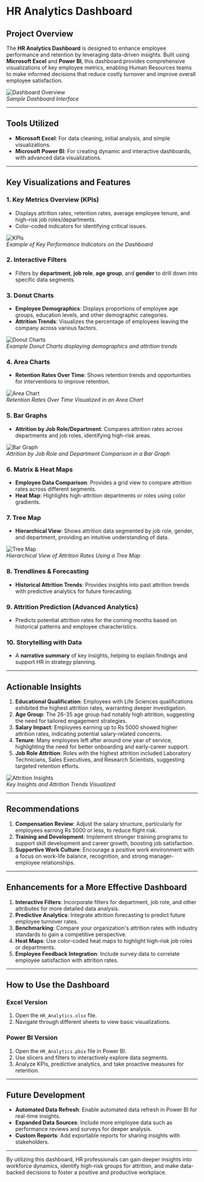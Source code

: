 # HR Analytics Dashboard

## Project Overview
The **HR Analytics Dashboard** is designed to enhance employee performance and retention by leveraging data-driven insights. Built using **Microsoft Excel** and **Power BI**, this dashboard provides comprehensive visualizations of key employee metrics, enabling Human Resources teams to make informed decisions that reduce costly turnover and improve overall employee satisfaction.

![Dashboard Overview](images/dashboard_overview.png)  
*Sample Dashboard Interface*

---

## Tools Utilized
- **Microsoft Excel**: For data cleaning, initial analysis, and simple visualizations.
- **Microsoft Power BI**: For creating dynamic and interactive dashboards, with advanced data visualizations.

---

## Key Visualizations and Features

### 1. **Key Metrics Overview (KPIs)**
   - Displays attrition rates, retention rates, average employee tenure, and high-risk job roles/departments.
   - Color-coded indicators for identifying critical issues.

![KPIs](images/kpis.png)  
*Example of Key Performance Indicators on the Dashboard*

### 2. **Interactive Filters**
   - Filters by **department**, **job role**, **age group**, and **gender** to drill down into specific data segments.

### 3. **Donut Charts**
   - **Employee Demographics**: Displays proportions of employee age groups, education levels, and other demographic categories.
   - **Attrition Trends**: Visualizes the percentage of employees leaving the company across various factors.

![Donut Charts](images/donut_charts.png)  
*Example Donut Charts displaying demographics and attrition trends*

### 4. **Area Charts**
   - **Retention Rates Over Time**: Shows retention trends and opportunities for interventions to improve retention.

![Area Chart](images/area_chart.png)  
*Retention Rates Over Time Visualized in an Area Chart*

### 5. **Bar Graphs**
   - **Attrition by Job Role/Department**: Compares attrition rates across departments and job roles, identifying high-risk areas.

![Bar Graph](images/bar_graph.png)  
*Attrition by Job Role and Department Comparison in a Bar Graph*

### 6. **Matrix & Heat Maps**
   - **Employee Data Comparison**: Provides a grid view to compare attrition rates across different segments.
   - **Heat Map**: Highlights high-attrition departments or roles using color gradients.

### 7. **Tree Map**
   - **Hierarchical View**: Shows attrition data segmented by job role, gender, and department, providing an intuitive understanding of data.

![Tree Map](images/tree_map.png)  
*Hierarchical View of Attrition Rates Using a Tree Map*

### 8. **Trendlines & Forecasting**
   - **Historical Attrition Trends**: Provides insights into past attrition trends with predictive analytics for future forecasting.

### 9. **Attrition Prediction (Advanced Analytics)**
   - Predicts potential attrition rates for the coming months based on historical patterns and employee characteristics.

### 10. **Storytelling with Data**
   - A **narrative summary** of key insights, helping to explain findings and support HR in strategy planning.

---

## Actionable Insights

1. **Educational Qualification**: Employees with Life Sciences qualifications exhibited the highest attrition rates, warranting deeper investigation.
2. **Age Group**: The 26-35 age group had notably high attrition, suggesting the need for tailored engagement strategies.
3. **Salary Impact**: Employees earning up to Rs 5000 showed higher attrition rates, indicating potential salary-related concerns.
4. **Tenure**: Many employees left after around one year of service, highlighting the need for better onboarding and early-career support.
5. **Job Role Attrition**: Roles with the highest attrition included Laboratory Technicians, Sales Executives, and Research Scientists, suggesting targeted retention efforts.

![Attrition Insights](images/attrition_insights.png)  
*Key Insights and Attrition Trends Visualized*

---

## Recommendations

1. **Compensation Review**: Adjust the salary structure, particularly for employees earning Rs 5000 or less, to reduce flight risk.
2. **Training and Development**: Implement stronger training programs to support skill development and career growth, boosting job satisfaction.
3. **Supportive Work Culture**: Encourage a positive work environment with a focus on work-life balance, recognition, and strong manager-employee relationships.

---

## Enhancements for a More Effective Dashboard

1. **Interactive Filters**: Incorporate filters for department, job role, and other attributes for more detailed data analysis.
2. **Predictive Analytics**: Integrate attrition forecasting to predict future employee turnover rates.
3. **Benchmarking**: Compare your organization's attrition rates with industry standards to gain a competitive perspective.
4. **Heat Maps**: Use color-coded heat maps to highlight high-risk job roles or departments.
5. **Employee Feedback Integration**: Include survey data to correlate employee satisfaction with attrition rates.

---

## How to Use the Dashboard

### Excel Version
1. Open the `HR_Analytics.xlsx` file.
2. Navigate through different sheets to view basic visualizations.

### Power BI Version
1. Open the `HR_Analytics.pbix` file in Power BI.
2. Use slicers and filters to interactively explore data segments.
3. Analyze KPIs, predictive analytics, and take proactive measures for retention.

---

## Future Development

- **Automated Data Refresh**: Enable automated data refresh in Power BI for real-time insights.
- **Expanded Data Sources**: Include more employee data such as performance reviews and surveys for deeper analysis.
- **Custom Reports**: Add exportable reports for sharing insights with stakeholders.

---

By utilizing this dashboard, HR professionals can gain deeper insights into workforce dynamics, identify high-risk groups for attrition, and make data-backed decisions to foster a positive and productive workplace.
